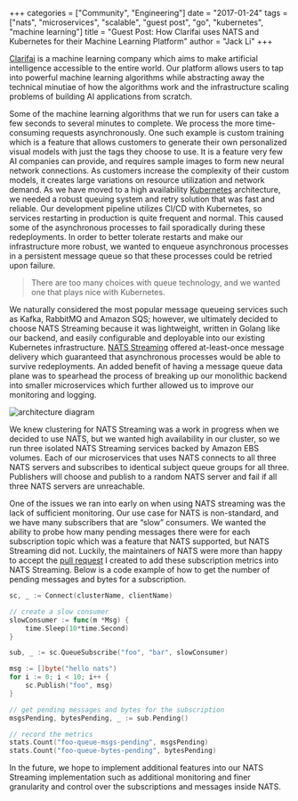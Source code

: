+++
categories = ["Community", "Engineering"]
date = "2017-01-24"
tags = ["nats", "microservices", "scalable", "guest post", "go", "kubernetes", "machine learning"]
title = "Guest Post: How Clarifai uses NATS and Kubernetes for their Machine Learning Platform"
author = "Jack Li"
+++

[Clarifai](https://www.clarifai.com/) is a machine learning company which aims to make artificial intelligence accessible to the entire world. Our platform allows users to tap into powerful machine learning algorithms while abstracting away the technical minutiae of how the algorithms work and the infrastructure scaling problems of building AI applications from scratch.

Some of the machine learning algorithms that we run for users can take a few seconds to several minutes to complete. We process the more time-consuming requests asynchronously.  One such example is custom training which is a feature that allows customers to generate their own personalized visual models with just the tags they choose to use. It is a feature very few AI companies can provide, and requires sample images to form new neural network connections. As customers increase the complexity of their custom models, it creates large variations on resource utilization and network demand. As we have moved to a high availability [Kubernetes](http://kubernetes.io/) architecture, we needed a robust queuing system and retry solution that was fast and reliable. Our development pipeline utilizes CI/CD with Kubernetes, so services restarting in production is quite frequent and normal. This caused some of the asynchronous processes to fail sporadically during these redeployments. In order to better tolerate restarts and make our infrastructure more robust, we wanted to enqueue asynchronous processes in a persistent message queue so that these processes could be retried upon failure.

> There are too many choices with queue technology, and we wanted one that plays nice with Kubernetes.

We naturally considered the most popular message queueing services such as Kafka, RabbitMQ and Amazon SQS; however, we ultimately decided to choose NATS Streaming because it was lightweight, written in Golang like our backend, and easily configurable and deployable into our existing Kubernetes infrastructure. [NATS Streaming](https://nats.io/documentation/streaming/nats-streaming-intro/) offered at-least-once message delivery which guaranteed that asynchronous processes would be able to survive redeployments. An added benefit of having a message queue data plane was to spearhead the process of breaking up our monolithic backend into smaller microservices which further allowed us to improve our monitoring and logging.

<img class="img-responsive center-block" src="/img/blog/clarifai-01.png" alt="architecture diagram">

We knew clustering for NATS Streaming was a work in progress when we decided to use NATS, but we wanted high availability in our cluster, so we run three isolated NATS Streaming services backed by Amazon EBS volumes. Each of our microservices that uses NATS connects to all three NATS servers and subscribes to identical subject queue groups for all three. Publishers will choose and publish to a random NATS server and fail if all three NATS servers are unreachable.

One of the issues we ran into early on when using NATS streaming was the lack of sufficient monitoring. Our use case for NATS is non-standard, and we have many subscribers that are “slow” consumers. We wanted the ability to probe how many pending messages there were for each subscription topic which was a feature that NATS supported, but NATS Streaming did not. Luckily, the maintainers of NATS were more than happy to accept the [pull request](https://github.com/nats-io/go-nats-streaming/pull/116) I created to add these subscription metrics into NATS Streaming. Below is a code example of how to get the number of pending messages and bytes for a subscription.

``` go
sc, _ := Connect(clusterName, clientName)

// create a slow consumer
slowConsumer := func(m *Msg) {
    time.Sleep(10*time.Second)
}

sub, _ := sc.QueueSubscribe("foo", "bar", slowConsumer)

msg := []byte("hello nats")
for i := 0; i < 10; i++ {
    sc.Publish("foo", msg)
}

// get pending messages and bytes for the subscription
msgsPending, bytesPending, _ := sub.Pending()

// record the metrics
stats.Count("foo-queue-msgs-pending", msgsPending)
stats.Count("foo-queue-bytes-pending", bytesPending)
```

In the future, we hope to implement additional features into our NATS Streaming implementation such as additional monitoring and finer granularity and control over the subscriptions and messages inside NATS.
